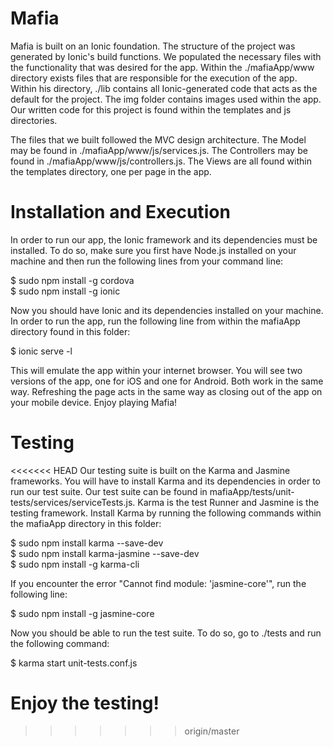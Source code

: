 # Mafia

Mafia is built on an Ionic foundation. The structure of the project was generated by Ionic's build functions. We populated the necessary files with the functionality that was desired for the app. Within the ./mafiaApp/www directory exists files that are responsible for the execution of the app. Within his directory, ./lib contains all Ionic-generated code that acts as the default for the project. The img folder contains images used within the app. Our written code for this project is found within the templates and js directories. 

The files that we built followed the MVC design architecture. The Model may be found in ./mafiaApp/www/js/services.js. The Controllers may be found in ./mafiaApp/www/js/controllers.js. The Views are all found within the templates directory, one per page in the app. 

# Installation and Execution

In order to run our app, the Ionic framework and its dependencies must be installed. To do so, make sure you first have Node.js installed on your machine and then run the following lines from your command line:

$ sudo npm install -g cordova <br>
$ sudo npm install -g ionic

Now you should have Ionic and its dependencies installed on your machine. In order to run the app, run the following line from within the mafiaApp directory found in this folder:

$ ionic serve -l

This will emulate the app within your internet browser. You will see two versions of the app, one for iOS and one for Android. Both work in the same way. Refreshing the page acts in the same way as closing out of the app on your mobile device. Enjoy playing Mafia!

# Testing

<<<<<<< HEAD
Our testing suite is built on the Karma and Jasmine frameworks. You will have to install Karma and its dependencies in order to run our test suite. Our test suite can be found in mafiaApp/tests/unit-tests/services/serviceTests.js. Karma is the test Runner and Jasmine is the testing framework. Install Karma by running the following commands within the mafiaApp directory in this folder:

$ sudo npm install karma --save-dev <br>
$ sudo npm install karma-jasmine --save-dev <br>
$ sudo npm install -g karma-cli

If you encounter the error "Cannot find module: 'jasmine-core'", run the following line:

$ sudo npm install -g jasmine-core

Now you should be able to run the test suite. To do so, go to ./tests and run the following command:

$ karma start  unit-tests.conf.js

Enjoy the testing!
=======
>>>>>>> origin/master
